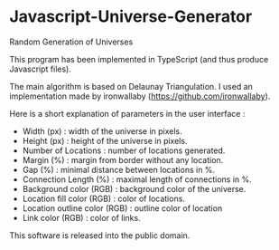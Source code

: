Javascript-Universe-Generator
=============================

Random Generation of Universes

This program has been implemented in TypeScript (and thus produce Javascript files).

The main algorithm is based on Delaunay Triangulation. I used an implementation made by ironwallaby (https://github.com/ironwallaby).

Here is a short explanation of parameters in the user interface :

- Width (px)                   : width of the universe in pixels.
- Height (px)                  : height of the universe in pixels.
- Number of Locations          : number of locations generated.
- Margin (%)                   : margin from border without any location.
- Gap (%)                      : minimal distance between locations in %.
- Connection Length (%)        : maximal length of connections in %.
- Background color (RGB)       : background color of the universe.
- Location fill color (RGB)    : color of locations.
- Location outline color (RGB) : outline color of location
- Link color (RGB)             : color of links.

This software is released into the public domain.
